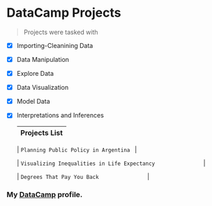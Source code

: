 #  DataCamp Projects

>Projects were tasked with 
 
-  [x] Importing-Cleanining Data
-  [x] Data Manipulation
-  [x] Explore Data 
-  [x] Data Visualization
-  [x] Model Data  
-  [x] Interpretations and Inferences

  | Projects List | 
  | --- | 

  | `Planning Public Policy in Argentina ` | 
  
  | `Visualizing Inequalities in Life Expectancy               ` |
  
  
  | `Degrees That Pay You Back               ` |
  
  
### My [DataCamp](https://www.datacamp.com/profile/shivangibhave01) profile.
